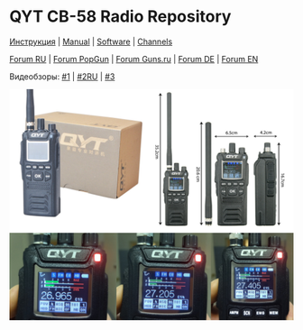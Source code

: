 # QYT CB-58 Radio Repository

[Инструкция](https://github.com/dkxce/QYT_CB-58/blob/main/QYT%20CB-58%20Manual%20RU.pdf) |
[Manual](https://github.com/dkxce/QYT_CB-58/blob/main/QYT%20CB-58%20Manual.pdf) |
[Software](https://github.com/dkxce/QYT_CB-58/tree/main/Software) |
[Channels](https://github.com/dkxce/QYT_CB-58/tree/main/Channels)   

[Forum RU](https://forum.auto-cb18.ru/viewtopic.php?f=12&t=5206&start=0) |
[Forum PopGun](https://popgun.ru/viewtopic.php?f=207&t=891574) |
[Forum Guns.ru](https://forum.guns.ru/forummessage/7/2745700.html) |
[Forum DE](https://www.funkbasis.de/viewtopic.php?f=2&t=51626) |
[Forum EN](https://forums.radioreference.com/threads/qyt-cb58-or-president-randy.434252/)

Видеобзоры: [#1](https://youtu.be/dGnGuMRl_6Q) | [#2RU](https://youtu.be/Y9ZeYzf8ef4) | [#3](https://youtu.be/yEatQBV6gio)

<img src="QYT CB-58.jpg"/>
<img src="сетка 5.jpg"/>

